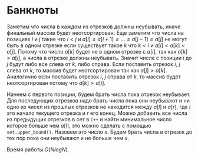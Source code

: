 # Банкноты
Заметим что числа в каждом из отрезков должны неубывать, иначе финальный массив будет неотсортирован. Еще заметим что числа на позициях $i$ и $j$ такие что $i<j$ и $a[i] \le a[i+1] \le ... \le a[j-1] \le a[j]$ не могут быть в одном отрезке если существует такое $k$ что $k<i$ и $a[i]<a[k]<a[j]$. Потому что число $a[k]$ будет не в одном отрезке с $a[i]$, так как $a[k]>a[i]$, а числа в отрезке должны неубывать. Значит числа с позиции $i$ до $j$ будут либо все слева от $k$, либо справа. Если поставить отрезок $i$, $j$ слева от $k$, то массив будет неотсортирован так как $a[j]>a[k]$. Аналогично если поставить отрезок $i$, $j$ справа от $k$, то массив будет неотсортирован потому что $a[k]>a[i]$.

Начнем с первого позиции, будем брать числа пока отрезок неубывает. Для последующих отрезков надо брать числа пока они неубывают и ни одно из чисел из прошлых отрезков не находится между $a[l]$ и $a[r]$, где $l$ это начало текущего отрезка и $r$ его конец. Можно добавить все числа из предыдущих отрезков в сет в `C++` и найти минимальное число которое больше чем $a[l]$, это можно сделать с помощью `set.upper_bound()`. Назовем это число $x$. Будем брать числа в отрезок до тех пор пока они неубывают и не больше чем $x$.

Время работы $O(NlogN)$.